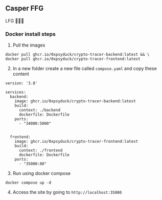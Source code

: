 ## Casper FFG
LFG 🚀🚀🚀

### Docker install steps
1. Pull the images
```
docker pull ghcr.io/0xpsyduck/crypto-tracer-backend:latest && \
docker pull ghcr.io/0xpsyduck/crypto-tracer-frontend:latest
```

2. In a new folder create a new file called `compose.yaml` and copy these content
```
version: '3.8'

services:
  backend:
    image: ghcr.io/0xpsyduck/crypto-tracer-backend:latest
    build:
      context: ./backend
      dockerfile: Dockerfile
    ports:
      - "34000:5000"
  

  frontend:
    image: ghcr.io/0xpsyduck/crypto-tracer-frontend:latest
    build:
      context: ./frontend
      dockerfile: Dockerfile
    ports:
      - "35000:80"
```

3. Run using docker compose
```
docker compose up -d
```

4. Access the site by going to `http://localhost:35000`